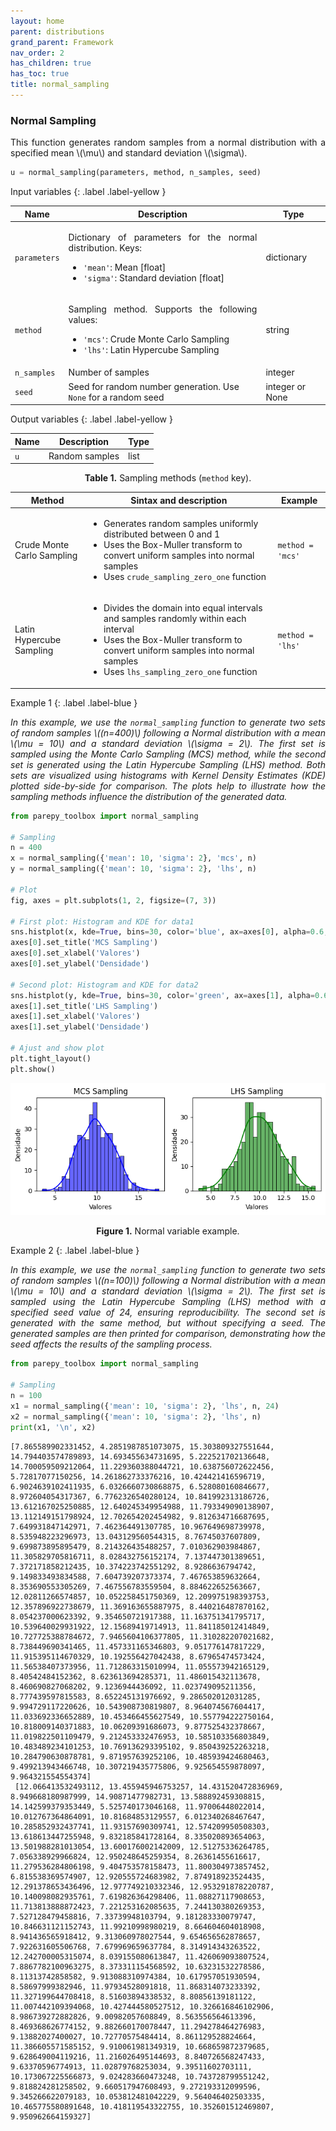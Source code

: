 ```yaml
---
layout: home
parent: distributions
grand_parent: Framework
nav_order: 2
has_children: true
has_toc: true
title: normal_sampling
---
```


<!--Don't delete ths script-->
<script src = "https://polyfill.io/v3/polyfill.min.js?features=es6"></script>
<script id = "MathJax-script" async src="https://cdn.jsdelivr.net/npm/mathjax@3/es5/tex-mml-chtml.js"></script>
<!--Don't delete ths script-->

<h3>Normal Sampling</h3>
<p align="justify">
    This function generates random samples from a normal distribution with a specified mean \(\mu\) and standard deviation \(\sigma\).
</p>

```python
u = normal_sampling(parameters, method, n_samples, seed)
```

Input variables
{: .label .label-yellow }

<table style="width:100%">
    <thead>
      <tr>
        <th>Name</th>
        <th>Description</th>
        <th>Type</th>
      </tr>
    </thead>
    <tr>
        <td><code>parameters</code></td>
        <td>
            <p align="justify">
            Dictionary of parameters for the normal distribution. Keys:
            <ul>
                <li><code>'mean'</code>: Mean [float]</li>
                <li><code>'sigma'</code>: Standard deviation [float]</li>
            </ul>
            </p>
        </td>
        <td>dictionary</td>
    </tr>
    <tr>
        <td><code>method</code></td>
        <td>
            <p align="justify">Sampling method. Supports the following values:
            <ul>
                <li><code>'mcs'</code>: Crude Monte Carlo Sampling</li>
                <li><code>'lhs'</code>: Latin Hypercube Sampling</li>
            </ul>
            </p>
        </td>
        <td>string</td>
    </tr>
    <tr>
        <td><code>n_samples</code></td>
        <td>Number of samples</td>
        <td>integer</td>
    </tr>
    <tr>
        <td><code>seed</code></td>
        <td>Seed for random number generation. Use <code>None</code> for a random seed</td>
        <td>integer or None</td>
    </tr>
</table>

Output variables
{: .label .label-yellow }

<table style="width:100%">
   <thead>
     <tr>
       <th>Name</th>
       <th>Description</th>
       <th>Type</th>
     </tr>
   </thead>
   <tr>
       <td><code>u</code></td>
       <td>Random samples</td>
       <td>list</td>
   </tr>
</table>

<p align="justify" id="methods"></p>
<center>
    <p align="center"><b>Table 1.</b> Sampling methods (<code>method</code> key).</p>
    <table style="width:100%">
        <thead>
        <tr>
            <th>Method</th>
            <th>Sintax and description</th>
            <th>Example</th>
        </tr>
        </thead>
        <tr>
            <td>Crude Monte Carlo Sampling</td>
            <td>
                <ul>
                    <li>Generates random samples uniformly distributed between 0 and 1</li>
                    <li>Uses the Box-Muller transform to convert uniform samples into normal samples</li>
                    <li>Uses <code>crude_sampling_zero_one</code> function</li>
                </ul>
            </td>
            <td><code>method = 'mcs'</code></td>
        </tr>
        <tr>
            <td>Latin Hypercube Sampling</td>
            <td>
                <ul>
                    <li>Divides the domain into equal intervals and samples randomly within each interval</li>
                    <li>Uses the Box-Muller transform to convert uniform samples into normal samples</li>
                    <li>Uses <code>lhs_sampling_zero_one</code> function</li>
                </ul>
            </td>
            <td><code>method = 'lhs'</code></td>
        </tr>
    </table>
</center>

Example 1
{: .label .label-blue }

<p align="justify">
    <i>In this example, we use the <code>normal_sampling</code> function to generate two sets of random samples \((n=400)\) following a Normal distribution with a mean \(\mu = 10\) and a standard deviation \(\sigma = 2\). The first set is sampled using the Monte Carlo Sampling (MCS) method, while the second set is generated using the Latin Hypercube Sampling (LHS) method. Both sets are visualized using histograms with Kernel Density Estimates (KDE) plotted side-by-side for comparison. The plots help to illustrate how the sampling methods influence the distribution of the generated data.</i>
</p>

```python
from parepy_toolbox import normal_sampling

# Sampling
n = 400
x = normal_sampling({'mean': 10, 'sigma': 2}, 'mcs', n)
y = normal_sampling({'mean': 10, 'sigma': 2}, 'lhs', n)

# Plot
fig, axes = plt.subplots(1, 2, figsize=(7, 3))

# First plot: Histogram and KDE for data1
sns.histplot(x, kde=True, bins=30, color='blue', ax=axes[0], alpha=0.6, edgecolor='black')
axes[0].set_title('MCS Sampling')
axes[0].set_xlabel('Valores')
axes[0].set_ylabel('Densidade')

# Second plot: Histogram and KDE for data2
sns.histplot(y, kde=True, bins=30, color='green', ax=axes[1], alpha=0.6, edgecolor='black')
axes[1].set_title('LHS Sampling')
axes[1].set_xlabel('Valores')
axes[1].set_ylabel('Densidade')

# Ajust and show plot
plt.tight_layout()
plt.show()
```
<center>
    <img src="assets/images/normal_sampling_figure_1.png" height="auto">
    <p align="center"><b>Figure 1.</b> Normal variable example.</p>
</center>

Example 2
{: .label .label-blue }

<p align="justify">
    <i>In this example, we use the <code>normal_sampling</code> function to generate two sets of random samples \((n=100)\) following a Normal distribution with a mean \(\mu = 10\) and a standard deviation \(\sigma = 2\). The first set is sampled using the Latin Hypercube Sampling (LHS) method with a specified seed value of 24, ensuring reproducibility. The second set is generated with the same method, but without specifying a seed. The generated samples are then printed for comparison, demonstrating how the seed affects the results of the sampling process.</i>
</p>

```python
from parepy_toolbox import normal_sampling

# Sampling
n = 100
x1 = normal_sampling({'mean': 10, 'sigma': 2}, 'lhs', n, 24)
x2 = normal_sampling({'mean': 10, 'sigma': 2}, 'lhs', n)
print(x1, '\n', x2)
```
````
[7.865589902331452, 4.2851987851073075, 15.303809327551644, 14.794403574789893, 14.693455634731695, 5.222521702136648, 14.700059509212064, 11.229360388044721, 10.638756072622456, 5.72817077150256, 14.261862733376216, 10.424421416596719, 6.9024639102411935, 6.0326660730868875, 6.528080160846677, 8.972604054317367, 6.7762326540280124, 10.841992313186726, 13.612167025250885, 12.640245349954988, 11.793349090138907, 13.112149151798924, 12.702654202454982, 9.812634716687695, 7.649931847142971, 7.462364491307785, 10.967649698739978, 8.535948223296973, 13.043129560544315, 8.76745037607809, 9.699873895895479, 8.214326435488257, 7.010362903984867, 11.305829705816711, 8.028432756152174, 7.137447301389651, 7.372171858212435, 10.374223742551292, 8.9286636794742, 9.149833493834588, 7.604739207373374, 7.467653859632664, 8.353690553305269, 7.467556783559504, 8.884622652563667, 12.02811266574857, 10.052258451750369, 12.209975198393753, 12.357896922738679, 11.369163655887975, 8.440216487870162, 8.054237000623392, 9.354650721917388, 11.163751341795717, 10.539640029931922, 12.15689419714913, 11.841185012414849, 10.727725388784672, 7.9465604106377805, 11.310282207021682, 8.738449690341465, 11.457331165346803, 9.051776147817229, 11.915395114670329, 10.192556427042438, 8.67965474573424, 11.56538407373956, 11.712863315010994, 11.055573942165129, 8.40542484152362, 8.623613694285371, 11.486015432113678, 8.460690827068202, 9.1236944436092, 11.023749095211356, 8.777439597815583, 8.652245131976692, 9.286502012031285, 9.994729117220626, 10.543908730819807, 8.964074567604417, 11.033692336652889, 10.453466455627549, 10.557794222750164, 10.818009140371883, 10.06209391686073, 9.877525432378667, 11.019822501109479, 9.212453332476953, 10.585103356803849, 10.483489234101253, 10.769136293395102, 9.850439252263218, 10.284790630878781, 9.871957639252106, 10.485939424680463, 9.499213943466748, 10.307219435775806, 9.925654559878097, 9.964321554554374] 
 [12.066413532493112, 13.455945946753257, 14.431520472836969, 8.949668180987999, 14.90871477982731, 13.588892459308815, 14.142599379353449, 5.525740173046168, 11.97006448022014, 10.012767364864091, 10.81684853129557, 6.012340268467647, 10.285852932437741, 11.93157690309741, 12.574209950508303, 13.618613447255948, 9.832185841728164, 8.335020893654063, 13.501988281013054, 13.600176002142009, 12.51275336264785, 7.056338929966824, 12.950248645259354, 8.26361455616617, 11.279536284806198, 9.404753578158473, 11.800304973857452, 6.815538369574907, 12.920555724683982, 7.874918923524435, 12.291378653436496, 12.977749210332346, 12.953291878220787, 10.140098082935761, 7.619826364298406, 11.08827117908653, 11.713813888872423, 7.221253162085635, 7.244130380269353, 7.527128479458816, 7.33739948103794, 9.181283330079747, 10.846631121152743, 11.99210998980219, 8.664604604018908, 8.941436565918412, 9.313060978027544, 9.654656562878657, 7.922631605506768, 7.679969659637784, 8.314914343263522, 12.242700005315074, 8.039155080613847, 11.426069093807524, 7.8867782100963275, 8.373311154568592, 10.63231532278586, 8.11313742858582, 9.913088310974384, 10.617957051930594, 8.58697999382946, 11.97934528091818, 11.868314073233392, 11.327199644708418, 8.51603894338532, 8.80856139181122, 11.007442109394068, 10.427444580527512, 10.326616846102906, 8.986739272882826, 9.00982057608849, 8.563556564613396, 8.469368626774152, 9.882660170078447, 11.294278464276983, 9.13882027400027, 10.72770575484414, 8.861129528824664, 11.386605571585152, 9.910061981349319, 10.668659872379685, 9.628649004119216, 11.216026495144693, 8.840726568247433, 9.63370596774913, 11.02879768253034, 9.39511602703111, 10.173067225566873, 9.024283660473248, 10.743728799551242, 9.818824281258502, 9.660517947608493, 9.272193312099596, 9.345266622079183, 10.053812481042229, 9.564046402503335, 10.465775580891648, 10.418119543322755, 10.352601512469807, 9.950962664159327]
````

